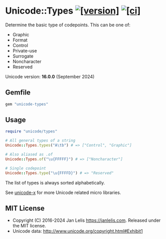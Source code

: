 # Unicode::Types [![[version]](https://badge.fury.io/rb/unicode-types.svg)](https://badge.fury.io/rb/unicode-types)  [![[ci]](https://github.com/janlelis/unicode-types/workflows/Test/badge.svg)](https://github.com/janlelis/unicode-types/actions?query=workflow%3ATest)

Determine the basic type of codepoints. This can be one of:

- Graphic
- Format
- Control
- Private-use
- Surrogate
- Noncharacter
- Reserved

Unicode version: **16.0.0** (September 2024)

## Gemfile

```ruby
gem "unicode-types"
```

## Usage

```ruby
require "unicode/types"

# All general types of a string
Unicode::Types.types("A\tb") # => ["Control", "Graphic"]

# Also aliased as .of
Unicode::Types.of("\u{FFFFF}") # => ["Noncharacter"]

# Single codepoint
Unicode::Types.type("\u{FFFFD}") # => "Reserved"
```

The list of types is always sorted alphabetically.

See [unicode-x](https://github.com/janlelis/unicode-x) for more Unicode related micro libraries.

## MIT License

- Copyright (C) 2016-2024 Jan Lelis <https://janlelis.com>. Released under the MIT license.
- Unicode data: http://www.unicode.org/copyright.html#Exhibit1
